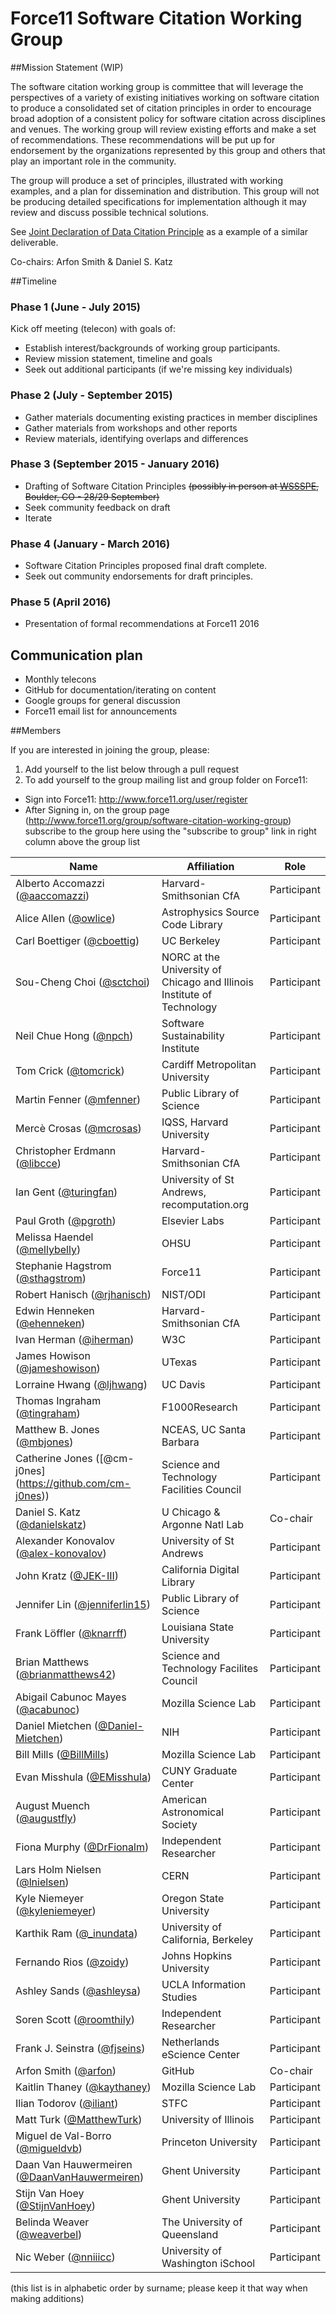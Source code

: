 # Force11 Software Citation Working Group

##Mission Statement (WIP)

The software citation working group is committee that will leverage the perspectives of a variety of existing initiatives working on software citation to  produce a consolidated set of citation principles in order to encourage broad adoption of a consistent policy for software citation across disciplines and venues.  The working group will review existing efforts and make a set of recommendations. These recommendations will be put up for endorsement by the organizations represented by this group and others that play an important role in the community.

The group will produce a set of principles, illustrated with working examples, and a plan for dissemination and distribution.  This group will not be producing detailed specifications for implementation although it may review and discuss possible technical solutions.

See [Joint Declaration of Data Citation Principle](https://www.force11.org/group/joint-declaration-data-citation-principles-final) as a example of a similar deliverable.

Co-chairs: Arfon Smith & Daniel S. Katz

##Timeline

### Phase 1 (June - July 2015)

Kick off meeting (telecon) with goals of:
- Establish interest/backgrounds of working group participants.
- Review mission statement, timeline and goals
- Seek out additional participants (if we're missing key individuals)

### Phase 2 (July - September 2015)

- Gather materials documenting existing practices in member disciplines
- Gather materials from workshops and other reports
- Review materials, identifying overlaps and differences

### Phase 3 (September 2015 - January 2016)

- Drafting of Software Citation Principles ~~(possibly in person at [WSSSPE](http://wssspe.researchcomputing.org.uk/wssspe3/), Boulder, CO - 28/29 September)~~
- Seek community feedback on draft
- Iterate

### Phase 4 (January - March 2016)

- Software Citation Principles proposed final draft complete.
- Seek out community endorsements for draft principles.

### Phase 5 (April 2016)

- Presentation of formal recommendations at Force11 2016

## Communication plan

- Monthly telecons
- GitHub for documentation/iterating on content
- Google groups for general discussion
- Force11 email list for announcements

##Members

If you are interested in joining the group, please:

1. Add yourself to the list below through a pull request
2. To add yourself to the group mailing list and group folder on Force11:
  * Sign into Force11: http://www.force11.org/user/register
  * After Signing in, on the group page (http://www.force11.org/group/software-citation-working-group) subscribe to the group here using the "subscribe to group" link in right column above the group list


| Name                    | Affiliation   | Role |
|-------------------------|---------------|----------------|
| Alberto Accomazzi ([@aaccomazzi](https://github.com/aaccomazzi)) | Harvard-Smithsonian CfA | Participant |
| Alice Allen ([@owlice](https://github.com/owlice)) | Astrophysics Source Code Library | Participant |
| Carl Boettiger ([@cboettig](https://github.com/cboettig)) | UC Berkeley | Participant |
| Sou-Cheng Choi ([@sctchoi](https://github.com/sctchoi)) | NORC at the University of Chicago and Illinois Institute of Technology  | Participant |
| Neil Chue Hong ([@npch](https://github.com/npch)) | Software Sustainability Institute | Participant |
| Tom Crick ([@tomcrick](https://github.com/tomcrick)) | Cardiff Metropolitan University | Participant |
| Martin Fenner ([@mfenner](https://github.com/mfenner)) | Public Library of Science | Participant |
| Mercè Crosas ([@mcrosas](https://github.com/mcrosas)) | IQSS, Harvard University| Participant |
| Christopher Erdmann ([@libcce](https://github.com/libcce)) | Harvard-Smithsonian CfA | Participant |
| Ian Gent ([@turingfan](https://github.com/turingfan)) | University of St Andrews, recomputation.org | Participant |
| Paul Groth ([@pgroth](https://github.com/pgroth)) | Elsevier Labs | Participant |
| Melissa Haendel ([@mellybelly](https://github.com/mellybelly)) | OHSU | Participant |
| Stephanie Hagstrom ([@sthagstrom](https://github.com/sthagstrom)) | Force11 | Participant |
| Robert Hanisch ([@rjhanisch](https://github.com/rjhanisch)) | NIST/ODI | Participant |
| Edwin Henneken ([@ehenneken](https://github.com/ehenneken)) | Harvard-Smithsonian CfA | Participant |
| Ivan Herman ([@iherman](https://github.com/iherman)) | W3C | Participant |
| James Howison ([@jameshowison](https://github.com/jameshowison)) | UTexas | Participant |
| Lorraine Hwang ([@ljhwang](https://github.com/ljhwang)) | UC Davis| Participant |
| Thomas Ingraham ([@tingraham](https://github.com/tingraham)) | F1000Research | Participant |
| Matthew B. Jones ([@mbjones](https://github.com/mbjones)) | NCEAS, UC Santa Barbara | Participant |
| Catherine Jones ([@cm-j0nes] (https://github.com/cm-j0nes)) | Science and Technology Facilities Council | Participant |
| Daniel S. Katz ([@danielskatz](https://github.com/danielskatz)) | U Chicago & Argonne Natl Lab           | Co-chair    |
| Alexander Konovalov ([@alex-konovalov](https://github.com/alex-konovalov)) | University of St Andrews | Participant |
| John Kratz ([@JEK-III](https://github.com/JEK-III)) | California Digital Library | Participant |
| Jennifer Lin ([@jenniferlin15](https://github.com/jenniferlin15)) | Public Library of Science | Participant |
| Frank Löffler ([@knarrff](https://github.com/knarrff)) | Louisiana State University | Participant |
| Brian Matthews ([@brianmatthews42](https://github.com/brianmatthews42)) | Science and Technology Facilites Council | Participant |
| Abigail Cabunoc Mayes ([@acabunoc](https://github.com/acabunoc)) | Mozilla Science Lab | Participant |
| Daniel Mietchen ([@Daniel-Mietchen](https://github.com/Daniel-Mietchen)) | NIH | Participant |
| Bill Mills ([@BillMills](https://github.com/BillMills)) | Mozilla Science Lab | Participant |
| Evan Misshula ([@EMisshula](https://github.com/EvanMisshula)) | CUNY Graduate Center | Participant |
| August Muench ([@augustfly](https://github.com/augustfly)) | American Astronomical Society | Participant |
| Fiona Murphy ([@DrFionalm](https://github.com/FionaLMMurphy)) | Independent Researcher | Participant |
| Lars Holm Nielsen ([@lnielsen](https://github.com/lnielsen)) | CERN | Participant |
| Kyle Niemeyer ([@kyleniemeyer](https://github.com/kyleniemeyer)) | Oregon State University | Participant |
| Karthik Ram ([@_inundata](https://github.com/karthik)) | University of California, Berkeley | Participant |
| Fernando Rios ([@zoidy](https://github.com/zoidy)) | Johns Hopkins University | Participant |
| Ashley Sands ([@ashleysa](https://github.com/ashleysa)) | UCLA Information Studies | Participant |
| Soren Scott ([@roomthily](https://github.com/roomthily)) | Independent Researcher | Participant |
| Frank J. Seinstra ([@fjseins](https://github.com/fjseins)) | Netherlands eScience Center | Participant |
| Arfon Smith ([@arfon](https://github.com/arfon))    | GitHub        | Co-chair          |
| Kaitlin Thaney ([@kaythaney](https://github.com/kaythaney)) | Mozilla Science Lab | Participant |
| Ilian Todorov ([@iliant](https://github.com/iliant)) | STFC | Participant |
| Matt Turk ([@MatthewTurk](https://github.com/MatthewTurk)) | University of Illinois  | Participant |
| Miguel de Val-Borro ([@migueldvb](https://github.com/migueldvb)) | Princeton University| Participant |
| Daan Van Hauwermeiren ([@DaanVanHauwermeiren](https://github.com/daanvanhauwermeiren)) | Ghent University | Participant |
| Stijn Van Hoey ([@StijnVanHoey](https://github.com/stijnvanhoey)) | Ghent University | Participant |
| Belinda Weaver ([@weaverbel](https://github.com/weaverbel)) | The University of Queensland | Participant |
| Nic Weber ([@nniiicc](https://github.com/nniiicc)) | University of Washington iSchool | Participant |

(this list is in alphabetic order by surname; please keep it that way when making additions)
